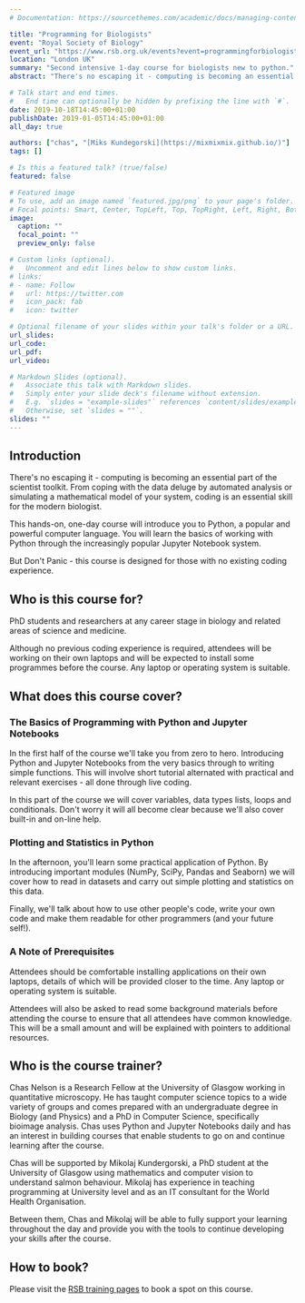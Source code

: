 ```yaml
---
# Documentation: https://sourcethemes.com/academic/docs/managing-content/

title: "Programming for Biologists"
event: "Royal Society of Biology"
event_url: "https://www.rsb.org.uk/events?event=programmingforbiologists"
location: "London UK"
summary: "Second intensive 1-day course for biologists new to python."
abstract: "There's no escaping it - computing is becoming an essential part of the scientist toolkit. From coping with the data deluge by automated analysis or simulating a mathematical model of your system, coding is an essential skill for the modern biologist. This hands-on, one-day course will introduce you to Python, a popular and powerful computer language. You will learn the basics of working with Python through the increasingly popular Jupyter Notebook system. But Don't Panic - this course is designed for those with no existing coding experience."

# Talk start and end times.
#   End time can optionally be hidden by prefixing the line with `#`.
date: 2019-10-18T14:45:00+01:00
publishDate: 2019-01-05T14:45:00+01:00
all_day: true

authors: ["chas", "[Miks Kundegorski](https://mixmixmix.github.io/)"]
tags: []

# Is this a featured talk? (true/false)
featured: false

# Featured image
# To use, add an image named `featured.jpg/png` to your page's folder.
# Focal points: Smart, Center, TopLeft, Top, TopRight, Left, Right, BottomLeft, Bottom, BottomRight.
image:
  caption: ""
  focal_point: ""
  preview_only: false

# Custom links (optional).
#   Uncomment and edit lines below to show custom links.
# links:
# - name: Follow
#   url: https://twitter.com
#   icon_pack: fab
#   icon: twitter

# Optional filename of your slides within your talk's folder or a URL.
url_slides:
url_code:
url_pdf:
url_video:

# Markdown Slides (optional).
#   Associate this talk with Markdown slides.
#   Simply enter your slide deck's filename without extension.
#   E.g. `slides = "example-slides"` references `content/slides/example-slides.md`.
#   Otherwise, set `slides = ""`.
slides: ""
---
```

## Introduction
There's no escaping it - computing is becoming an essential part of the scientist toolkit. From coping with the data deluge by automated analysis or simulating a mathematical model of your system, coding is an essential skill for the modern biologist.

This hands-on, one-day course will introduce you to Python, a popular and powerful computer language. You will learn the basics of working with Python through the increasingly popular Jupyter Notebook system.

But Don't Panic - this course is designed for those with no existing coding experience.

## Who is this course for?
PhD students and researchers at any career stage in biology and related areas of science and medicine.

Although no previous coding experience is required, attendees will be working on their own laptops and will be expected to install some programmes before the course. Any laptop or operating system is suitable.

## What does this course cover?

### The Basics of Programming with Python and Jupyter Notebooks

In the first half of the course we'll take you from zero to hero. Introducing Python and Jupyter Notebooks from the very basics through to writing simple functions. This will involve short tutorial alternated with practical and relevant exercises - all done through live coding.

In this part of the course we will cover variables, data types lists, loops and conditionals. Don't worry it will all become clear because we'll also cover built-in and on-line help.

### Plotting and Statistics in Python

In the afternoon, you'll learn some practical application of Python. By introducing important modules (NumPy, SciPy, Pandas and Seaborn) we will cover how to read in datasets and carry out simple plotting and statistics on this data.

Finally, we'll talk about how to use other people's code, write your own code and make them readable for other programmers (and your future self!).

### A Note of Prerequisites

Attendees should be comfortable installing applications on their own laptops, details of which will be provided closer to the time. Any laptop or operating system is suitable.

Attendees will also be asked to read some background materials before attending the course to ensure that all attendees have common knowledge. This will be a small amount and will be explained with pointers to additional resources.

## Who is the course trainer?
Chas Nelson is a Research Fellow at the University of Glasgow working in quantitative microscopy. He has taught computer science topics to a wide variety of groups and comes prepared with an undergraduate degree in Biology (and Physics) and a PhD in Computer Science, specifically bioimage analysis. Chas uses Python and Jupyter Notebooks daily and has an interest in building courses that enable students to go on and continue learning after the course.

Chas will be supported by Mikolaj Kundergorski, a PhD student at the University of Glasgow using mathematics and computer vision to understand salmon behaviour. Mikolaj has experience in teaching programming at University level and as an IT consultant for the World Health Organisation.

Between them, Chas and Mikolaj will be able to fully support your learning throughout the day and provide you with the tools to continue developing your skills after the course.

## How to book?

Please visit the [RSB training pages](https://www.rsb.org.uk/events?event=programmingforbiologists) to book a spot on this course.
